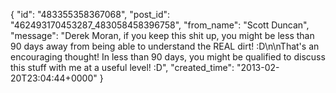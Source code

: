  {
   "id": "483355358367068",
   "post_id": "462493170453287_483058458396758",
   "from_name": "Scott Duncan",
   "message": "Derek Moran, if you keep this shit up, you might be less than 90 days away from being able to understand the REAL dirt! :D\n\nThat's an encouraging thought! In less than 90 days, you might be qualified to discuss this stuff with me at a useful level! :D",
   "created_time": "2013-02-20T23:04:44+0000"
 }
